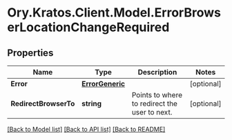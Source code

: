 # Ory.Kratos.Client.Model.ErrorBrowserLocationChangeRequired

## Properties

Name | Type | Description | Notes
------------ | ------------- | ------------- | -------------
**Error** | [**ErrorGeneric**](ErrorGeneric.md) |  | [optional] 
**RedirectBrowserTo** | **string** | Points to where to redirect the user to next. | [optional] 

[[Back to Model list]](../README.md#documentation-for-models) [[Back to API list]](../README.md#documentation-for-api-endpoints) [[Back to README]](../README.md)

